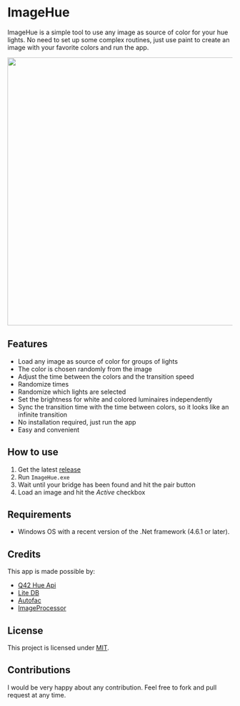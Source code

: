 # ImageHue
ImageHue is a simple tool to use any image as source of color for your hue lights. No need to set up some complex routines, just use paint to create an image with your favorite colors and run the app.

<img src="https://user-images.githubusercontent.com/11611674/37569037-3f73ba50-2add-11e8-8827-0e6df72b1857.PNG" width="600" />

## Features
- Load any image as source of color for groups of lights
- The color is chosen randomly from the image
- Adjust the time between the colors and the transition speed
- Randomize times
- Randomize which lights are selected
- Set the brightness for white and colored luminaires independently
- Sync the transition time with the time between colors, so it looks like an infinite transition
- No installation required, just run the app
- Easy and convenient

## How to use
1. Get the latest [release](https://github.com/muelmx/ImageHue/releases)
2. Run `ImageHue.exe`
3. Wait until your bridge has been found and hit the pair button
4. Load an image and hit the *Active* checkbox

## Requirements
- Windows OS with a recent version of the .Net framework (4.6.1 or later).

## Credits
This app is made possible by:
- [Q42 Hue Api](https://github.com/Q42/Q42.HueApi)
- [Lite DB](http://www.litedb.org/)
- [Autofac](https://autofac.org/)
- [ImageProcessor](http://imageprocessor.org/)

## License
This project is licensed under [MIT](http://www.opensource.org/licenses/mit-license.php).

## Contributions
I would be very happy about any contribution. Feel free to fork and pull request at any time.
